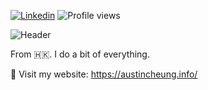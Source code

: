 
[![Linkedin](https://img.shields.io/badge/Linkedin-Profile-blue?style=flat-square&logo=linkedin)](https://www.linkedin.com/in/austinmyc/)
![Profile views](https://komarev.com/ghpvc/?username=austinmyc&color=lightgrey)


![Header](https://readme-typing-svg.herokuapp.com?font=Roboto&size=36&duration=3500&pause=1000&color=484848&random=false&width=435&lines=++Hi+this+is+Austin!%F0%9F%91%8B++)

From 🇭🇰. I do a bit of everything.   

🌱   Visit my website: https://austincheung.info/
